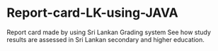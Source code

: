 # Report-card-LK-using-JAVA
Report card made by using Sri Lankan Grading system
See how study results are assessed in Sri Lankan secondary and higher education.
